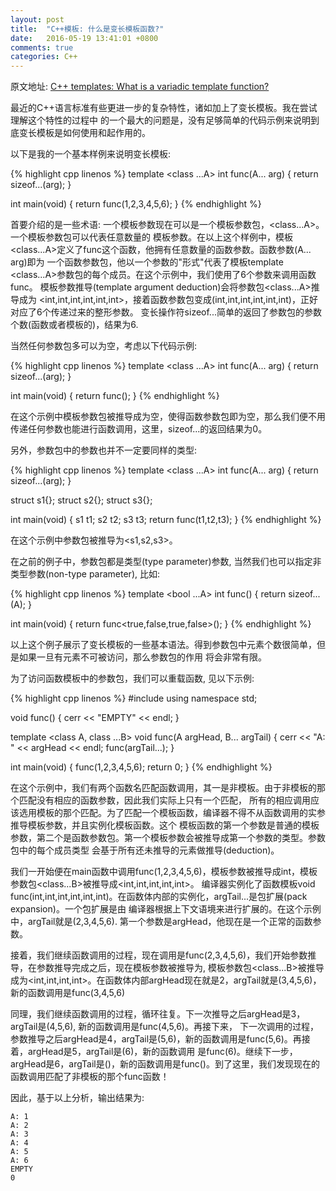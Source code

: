 ```yaml
---
layout: post
title:  "C++模板: 什么是变长模板函数?"
date:   2016-05-19 13:41:01 +0800
comments: true
categories: C++
---
```


原文地址: [C++ templates: What is a variadic template function?](https://www.ibm.com/developerworks/mydeveloperworks/blogs/5894415f-be62-4bc0-81c5-3956e82276f3/entry/c_templates_what_is_a_variadic_template_function41?lang=en)

最近的C++语言标准有些更进一步的复杂特性，诸如加上了变长模板。我在尝试理解这个特性的过程中
的一个最大的问题是，没有足够简单的代码示例来说明到底变长模板是如何使用和起作用的。


以下是我的一个基本样例来说明变长模板:

{% highlight cpp linenos %}
template <class ...A> int func(A... arg)
{
    return sizeof...(arg);
}

int main(void)
{
    return func(1,2,3,4,5,6);
}
{% endhighlight %}

首要介绍的是一些术语: 一个模板参数现在可以是一个模板参数包，<class...A>。一个模板参数包可以代表任意数量的
模板参数。在以上这个样例中，模板<class...A>定义了func这个函数，他拥有任意数量的函数参数。函数参数(A... arg)即为
一个函数参数包，他以一个参数的"形式"代表了模板template <class...A>参数包的每个成员。在这个示例中，我们使用了6个参数来调用函数func。
模板参数推导(template argument deduction)会将参数包<class...A>推导成为
<int,int,int,int,int,int>，接着函数参数包变成(int,int,int,int,int,int)，正好对应了6个传递过来的整形参数。
变长操作符sizeof...简单的返回了参数包的参数个数(函数或者模板的)，结果为6.

 
当然任何参数包多可以为空，考虑以下代码示例:

{% highlight cpp linenos %}
template <class ...A> int func(A... arg)
{
    return sizeof...(arg);
}

int main(void)
{
    return func();
}
{% endhighlight %}

 在这个示例中模板参数包被推导成为空，使得函数参数包即为空，那么我们便不用传递任何参数也能进行函数调用，这里，sizeof...的返回结果为0。
    
 另外，参数包中的参数也并不一定要同样的类型:

{% highlight cpp linenos %}
template <class ...A> int func(A... arg)
{
    return sizeof...(arg);
}

struct s1{}; struct s2{}; struct s3{};

int main(void)
{
    s1 t1; s2 t2; s3 t3;
    return func(t1,t2,t3);
}
{% endhighlight %}
    
 在这个示例中参数包被推导为<s1,s2,s3>。
    
 在之前的例子中，参数包都是类型(type parameter)参数, 当然我们也可以指定非类型参数(non-type parameter), 比如:

{% highlight cpp linenos %}
template <bool ...A> int func()
{
    return sizeof...(A);
}

int main(void)
{
    return func<true,false,true,false>();
}
{% endhighlight %}

 以上这个例子展示了变长模板的一些基本语法。得到参数包中元素个数很简单，但是如果一旦有元素不可被访问，那么参数包的作用
将会非常有限。

 为了访问函数模板中的参数包，我们可以重载函数, 见以下示例:

{% highlight cpp linenos %}
#include <iostream>
using namespace std;

void func()
{
    cerr << "EMPTY" << endl;
}

template <class A, class ...B> void func(A argHead, B... argTail)
{
    cerr << "A: " << argHead << endl;
    func(argTail...);
}

int main(void)
{
    func(1,2,3,4,5,6);
    return 0;
}
{% endhighlight %}

在这个示例中，我们有两个函数名匹配函数调用，其一是非模板。由于非模板的那个匹配没有相应的函数参数，因此我们实际上只有一个匹配，
所有的相应调用应该选用模板的那个匹配。为了匹配一个模板函数，编译器不得不从函数调用的实参推导模板参数，并且实例化模板函数。这个
模板函数的第一个参数是普通的模板参数<class A>，第二个是函数参数包。第一个模板参数会被推导成第一个参数的类型。参数包中的每个成员类型
会基于所有还未推导的元素做推导(deduction)。
    
我们一开始便在main函数中调用func(1,2,3,4,5,6)，模板参数<class A>被推导成int，模板参数包<class...B>被推导成<int,int,int,int,int>。
编译器实例化了函数模板void func(int,int,int,int,int,int)。在函数体内部的实例化，argTail...是包扩展(pack expansion)。一个包扩展是由
编译器根据上下文语境来进行扩展的。在这个示例中，argTail就是(2,3,4,5,6). 第一个参数是argHead，他现在是一个正常的函数参数。

 
接着，我们继续函数调用的过程，现在调用是func(2,3,4,5,6)，我们开始参数推导，在参数推导完成之后，现在模板参数<class A>被推导为<int>,
模板参数包<class...B>被推导成为<int,int,int,int>。在函数体内部argHead现在就是2，argTail就是(3,4,5,6)，新的函数调用是func(3,4,5,6)

 同理，我们继续函数调用的过程，循环往复。下一次推导之后argHead是3，argTail是(4,5,6), 新的函数调用是func(4,5,6)。再接下来，
下一次调用的过程，参数推导之后argHead是4，argTail是(5,6)，新的函数调用是func(5,6)。再接着，argHead是5，argTail是(6)，新的函数调用
是func(6)。继续下一步，argHead是6，argTail是()，新的函数调用是func()。到了这里，我们发现现在的函数调用匹配了非模板的那个func函数！
 
因此，基于以上分析，输出结果为:

    A: 1
    A: 2
    A: 3
    A: 4
    A: 5
    A: 6
    EMPTY
    0  
